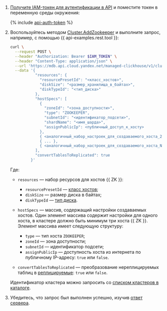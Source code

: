 1. [Получите IAM-токен для аутентификации в API](../../../../managed-clickhouse/api-ref/authentication.md) и поместите токен в переменную среды окружения:

    {% include [api-auth-token](../../api-auth-token.md) %}

1. Воспользуйтесь методом [Cluster.AddZookeeper](../../../../managed-clickhouse/api-ref/Cluster/addZookeeper.md) и выполните запрос, например, с помощью {{ api-examples.rest.tool }}:

    ```bash
    curl \
      --request POST \
      --header "Authorization: Bearer $IAM_TOKEN" \
      --header "Content-Type: application/json" \
      --url 'https://mdb.api.cloud.yandex.net/managed-clickhouse/v1/clusters/<идентификатор_кластера>:addZookeeper' \
      --data '{
               "resources": {
                 "resourcePresetId": "<класс_хостов>",
                 "diskSize": "<размер_хранилища_в_байтах>",
                 "diskTypeId": "<тип_диска>"
               },
               "hostSpecs": [
                 {
                   "zoneId": "<зона_доступности>",
                   "type": "ZOOKEEPER",
                   "subnetId": "<идентификатор_подсети>",
                   "shardName": "<имя_шарда>",
                   "assignPublicIp": <публичный_доступ_к_хосту>
                 },
                 { <аналогичный_набор_настроек_для_создаваемого_хоста_2> },
                 { ... },
                 { <аналогичный_набор_настроек_для_создаваемого_хоста_N> }
               ],
               "convertTablesToReplicated": true
             }'
    ```

    Где:

    * `resources` — набор ресурсов для хостов {{ ZK }}:

      * `resourcePresetId` — [класс хостов](../../../../managed-clickhouse/concepts/instance-types.md);
      * `diskSize` — размер диска в байтах;
      * `diskTypeId` — [тип диска](../../../../managed-clickhouse/concepts/storage.md).

    * `hostSpecs` — массив, содержащий настройки создаваемых хостов. Один элемент массива содержит настройки для одного хоста, в кластере должно быть минимум три хоста {{ ZK }}. Элемент массива имеет следующую структуру:

      * `type` — тип хоста `ZOOKEEPER`;
      * `zoneId` — зона доступности;
      * `subnetId` — идентификатор подсети;
      * `assignPublicIp` — доступность хоста из интернета по публичному IP-адресу: `true` или `false`.

    * `convertTablesToReplicated` — преобразование нереплицируемых таблиц в [реплицируемые](../../../../managed-clickhouse/concepts/replication.md#replicated-tables): `true` или `false`.

    Идентификатор кластера можно запросить со [списком кластеров в каталоге](../../../../managed-clickhouse/operations/cluster-list.md#list-clusters).

1. Убедитесь, что запрос был выполнен успешно, изучив [ответ сервера](../../../../managed-clickhouse/api-ref/Cluster/addZookeeper.md#responses).
